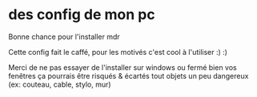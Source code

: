# des config de mon pc
Bonne chance pour l'installer mdr

Cette config fait le caffé, pour les motivés c'est cool à l'utiliser :) :)

Merci de ne pas essayer de l'installer sur windows ou fermé bien vos fenêtres ça pourrais être risqués & écartés tout objets un peu dangereux (ex: couteau, cable, stylo, mur)